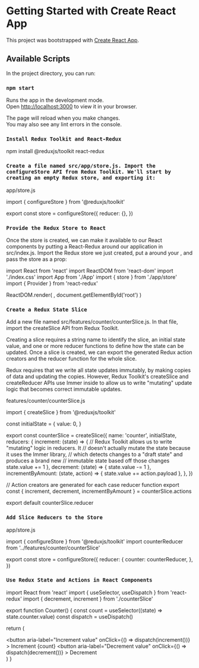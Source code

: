 # Getting Started with Create React App

This project was bootstrapped with [Create React App](https://github.com/facebook/create-react-app).

## Available Scripts

In the project directory, you can run:

### `npm start`

Runs the app in the development mode.\
Open [http://localhost:3000](http://localhost:3000) to view it in your browser.

The page will reload when you make changes.\
You may also see any lint errors in the console.

### `Install Redux Toolkit and React-Redux`

npm install @reduxjs/toolkit react-redux

### `Create a file named src/app/store.js. Import the configureStore API from Redux Toolkit. We'll start by creating an empty Redux store, and exporting it:`

app/store.js

import { configureStore } from '@reduxjs/toolkit'

export const store = configureStore({
  reducer: {},
})

### `Provide the Redux Store to React`

Once the store is created, we can make it available to our React components by putting a React-Redux <Provider> around our application in src/index.js. Import the Redux store we just created, put a <Provider> around your <App>, and pass the store as a prop:

import React from 'react'
import ReactDOM from 'react-dom'
import './index.css'
import App from './App'
import { store } from './app/store'
import { Provider } from 'react-redux'

ReactDOM.render(
  <Provider store={store}>
    <App />
  </Provider>,
  document.getElementById('root')
)

### `Create a Redux State Slice`

Add a new file named src/features/counter/counterSlice.js. In that file, import the createSlice API from Redux Toolkit.

Creating a slice requires a string name to identify the slice, an initial state value, and one or more reducer functions to define how the state can be updated. Once a slice is created, we can export the generated Redux action creators and the reducer function for the whole slice.

Redux requires that we write all state updates immutably, by making copies of data and updating the copies. However, Redux Toolkit's createSlice and createReducer APIs use Immer inside to allow us to write "mutating" update logic that becomes correct immutable updates.

features/counter/counterSlice.js

import { createSlice } from '@reduxjs/toolkit'

const initialState = {
  value: 0,
}

export const counterSlice = createSlice({
  name: 'counter',
  initialState,
  reducers: {
    increment: (state) => {
      // Redux Toolkit allows us to write "mutating" logic in reducers. It
      // doesn't actually mutate the state because it uses the Immer library,
      // which detects changes to a "draft state" and produces a brand new
      // immutable state based off those changes
      state.value += 1
    },
    decrement: (state) => {
      state.value -= 1
    },
    incrementByAmount: (state, action) => {
      state.value += action.payload
    },
  },
})

// Action creators are generated for each case reducer function
export const { increment, decrement, incrementByAmount } = counterSlice.actions

export default counterSlice.reducer

### `Add Slice Reducers to the Store`

app/store.js

import { configureStore } from '@reduxjs/toolkit'
import counterReducer from '../features/counter/counterSlice'

export const store = configureStore({
  reducer: {
    counter: counterReducer,
  },
})

### `Use Redux State and Actions in React Components`


import React from 'react'
import { useSelector, useDispatch } from 'react-redux'
import { decrement, increment } from './counterSlice'

export function Counter() {
  const count = useSelector((state) => state.counter.value)
  const dispatch = useDispatch()

  return (
    <div>
      <div>
        <button
          aria-label="Increment value"
          onClick={() => dispatch(increment())}
        >
          Increment
        </button>
        <span>{count}</span>
        <button
          aria-label="Decrement value"
          onClick={() => dispatch(decrement())}
        >
          Decrement
        </button>
      </div>
    </div>
  )
}